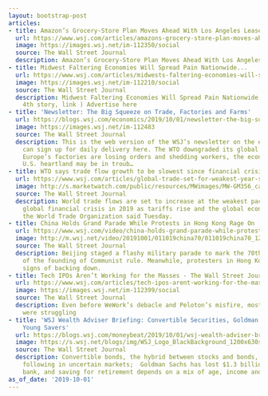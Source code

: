 ```yaml
---
layout: bootstrap-post
articles:
- title: Amazon’s Grocery-Store Plan Moves Ahead With Los Angeles Leases
  url: https://www.wsj.com/articles/amazons-grocery-store-plan-moves-ahead-with-los-angeles-leases-11569927601
  image: https://images.wsj.net/im-112350/social
  source: The Wall Street Journal
  description: Amazon’s Grocery-Store Plan Moves Ahead With Los Angeles Leases wsj.com
- title: Midwest Faltering Economies Will Spread Pain Nationwide...
  url: https://www.wsj.com/articles/midwests-faltering-economies-will-spread-pain-nationwide-11569862178
  image: https://images.wsj.net/im-112210/social
  source: The Wall Street Journal
  description: Midwest Faltering Economies Will Spread Pain Nationwide... (Third column,
    4th story, link ) Advertise here
- title: 'Newsletter: The Big Squeeze on Trade, Factories and Farms'
  url: https://blogs.wsj.com/economics/2019/10/01/newsletter-the-big-squeeze-on-trade-factories-and-farms/
  image: https://images.wsj.net/im-112483
  source: The Wall Street Journal
  description: This is the web version of the WSJ’s newsletter on the economy. You
    can sign up for daily delivery here. The WTO downgraded its global trade forecast,
    Europe’s factories are losing orders and shedding workers, the economy in the
    U.S. heartland may be in troub…
- title: WTO says trade flow growth to be slowest since financial crisis
  url: https://www.wsj.com/articles/global-trade-set-for-weakest-year-since-crisis-11569924455
  image: http://s.marketwatch.com/public/resources/MWimages/MW-GM356_cargo0_ZG_20180711171024.jpg
  source: The Wall Street Journal
  description: World trade flows are set to increase at the weakest pace since the
    global financial crisis in 2019 as tariffs rise and the global economy cools,
    the World Trade Organization said Tuesday.
- title: China Holds Grand Parade While Protests in Hong Kong Rage On
  url: https://www.wsj.com/video/china-holds-grand-parade-while-protests-in-hong-kong-rage-on/4B52D4C1-56A9-4742-BDC2-91269D67E03D.html
  image: http://m.wsj.net/video/20191001/011019china70/011019china70_1280x720.jpg
  source: The Wall Street Journal
  description: Beijing staged a flashy military parade to mark the 70th anniversary
    of the founding of Communist rule. Meanwhile, protesters in Hong Kong showed no
    signs of backing down.
- title: Tech IPOs Aren’t Working for the Masses - The Wall Street Journal
  url: https://www.wsj.com/articles/tech-ipos-arent-working-for-the-masses-11569925801
  image: https://images.wsj.net/im-112399/social
  source: The Wall Street Journal
  description: Even before WeWork’s debacle and Peloton’s misfire, most new tech debuts
    were struggling
- title: 'WSJ Wealth Adviser Briefing: Convertible Securities, Goldman Struggles,
    Young Savers'
  url: https://blogs.wsj.com/moneybeat/2019/10/01/wsj-wealth-adviser-briefing-convertible-securities-goldman-struggles-young-savers/
  image: https://s.wsj.net/blogs/img/WSJ_Logo_BlackBackground_1200x630social
  source: The Wall Street Journal
  description: Convertible bonds, the hybrid between stocks and bonds, attracts a
    following in uncertain markets;  Goldman Sachs has lost $1.3 billion on its consumer
    bank, and saving for retirement depends on a mix of age, income and expectations.
as_of_date: '2019-10-01'
---
```


